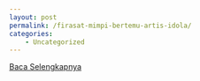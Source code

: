```yaml
---
layout: post
permalink: /firasat-mimpi-bertemu-artis-idola/
categories:
    - Uncategorized
---
```


[Baca Selengkapnya](/08)